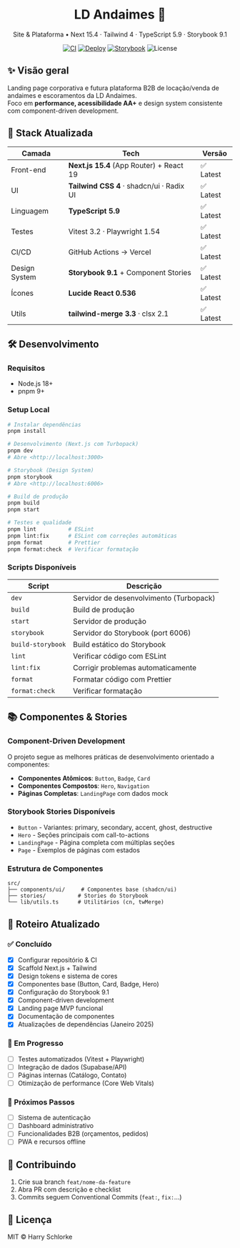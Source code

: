 <h1 align="center">LD Andaimes 🚧</h1>
<p align="center">
  Site & Plataforma • Next 15.4 · Tailwind 4 · TypeScript 5.9 · Storybook 9.1
</p>

<p align="center">
  <a href="https://github.com/Schlorke/LD-Andaimes/actions/workflows/ci.yml"><img alt="CI" src="https://github.com/Schlorke/LD-Andaimes/actions/workflows/ci.yml/badge.svg"></a>
  <a href="https://ld-andaimes.vercel.app"><img alt="Deploy" src="https://img.shields.io/website?url=https%3A%2F%2Fld-andaimes.vercel.app"></a>
  <a href="http://localhost:6006"><img alt="Storybook" src="https://img.shields.io/badge/Storybook-9.1.0-FF4785?logo=storybook"></a>
  <img alt="License" src="https://img.shields.io/badge/license-MIT-green">
</p>

## ✨ Visão geral

Landing page corporativa e futura plataforma B2B de locação/venda de andaimes e escoramentos da LD Andaimes.  
Foco em **performance, acessibilidade AA+** e design system consistente com component-driven development.

## 🚀 Stack Atualizada

| Camada        | Tech                                      | Versão    |
| ------------- | ----------------------------------------- | --------- |
| Front-end     | **Next.js 15.4** (App Router) + React 19  | ✅ Latest |
| UI            | **Tailwind CSS 4** · shadcn/ui · Radix UI | ✅ Latest |
| Linguagem     | **TypeScript 5.9**                        | ✅ Latest |
| Testes        | Vitest 3.2 · Playwright 1.54              | ✅ Latest |
| CI/CD         | GitHub Actions → Vercel                   | ✅ Latest |
| Design System | **Storybook 9.1** + Component Stories     | ✅ Latest |
| Ícones        | **Lucide React 0.536**                    | ✅ Latest |
| Utils         | **tailwind-merge 3.3** · clsx 2.1         | ✅ Latest |

## 🛠️ Desenvolvimento

### Requisitos

- Node.js 18+
- pnpm 9+

### Setup Local

```bash
# Instalar dependências
pnpm install

# Desenvolvimento (Next.js com Turbopack)
pnpm dev
# Abre <http://localhost:3000>

# Storybook (Design System)
pnpm storybook
# Abre <http://localhost:6006>

# Build de produção
pnpm build
pnpm start

# Testes e qualidade
pnpm lint          # ESLint
pnpm lint:fix      # ESLint com correções automáticas
pnpm format        # Prettier
pnpm format:check  # Verificar formatação
```

### Scripts Disponíveis

| Script            | Descrição                               |
| ----------------- | --------------------------------------- |
| `dev`             | Servidor de desenvolvimento (Turbopack) |
| `build`           | Build de produção                       |
| `start`           | Servidor de produção                    |
| `storybook`       | Servidor do Storybook (port 6006)       |
| `build-storybook` | Build estático do Storybook             |
| `lint`            | Verificar código com ESLint             |
| `lint:fix`        | Corrigir problemas automaticamente      |
| `format`          | Formatar código com Prettier            |
| `format:check`    | Verificar formatação                    |

## 📚 Componentes & Stories

### Component-Driven Development

O projeto segue as melhores práticas de desenvolvimento orientado a componentes:

- **Componentes Atômicos**: `Button`, `Badge`, `Card`
- **Componentes Compostos**: `Hero`, `Navigation`
- **Páginas Completas**: `LandingPage` com dados mock

### Storybook Stories Disponíveis

- `Button` - Variantes: primary, secondary, accent, ghost, destructive
- `Hero` - Seções principais com call-to-actions
- `LandingPage` - Página completa com múltiplas seções
- `Page` - Exemplos de páginas com estados

### Estrutura de Componentes

```
src/
├── components/ui/     # Componentes base (shadcn/ui)
├── stories/          # Stories do Storybook
└── lib/utils.ts      # Utilitários (cn, twMerge)
```

## 📑 Roteiro Atualizado

### ✅ Concluído

- [x] Configurar repositório & CI
- [x] Scaffold Next.js + Tailwind
- [x] Design tokens e sistema de cores
- [x] Componentes base (Button, Card, Badge, Hero)
- [x] Configuração do Storybook 9.1
- [x] Component-driven development
- [x] Landing page MVP funcional
- [x] Documentação de componentes
- [x] Atualizações de dependências (Janeiro 2025)

### 🚧 Em Progresso

- [ ] Testes automatizados (Vitest + Playwright)
- [ ] Integração de dados (Supabase/API)
- [ ] Páginas internas (Catálogo, Contato)
- [ ] Otimização de performance (Core Web Vitals)

### 📅 Próximos Passos

- [ ] Sistema de autenticação
- [ ] Dashboard administrativo
- [ ] Funcionalidades B2B (orçamentos, pedidos)
- [ ] PWA e recursos offline

## 🤝 Contribuindo

1. Crie sua branch `feat/nome-da-feature`
2. Abra PR com descrição e checklist
3. Commits seguem Conventional Commits (`feat:`, `fix:`…)

## 📝 Licença

MIT © Harry Schlorke
